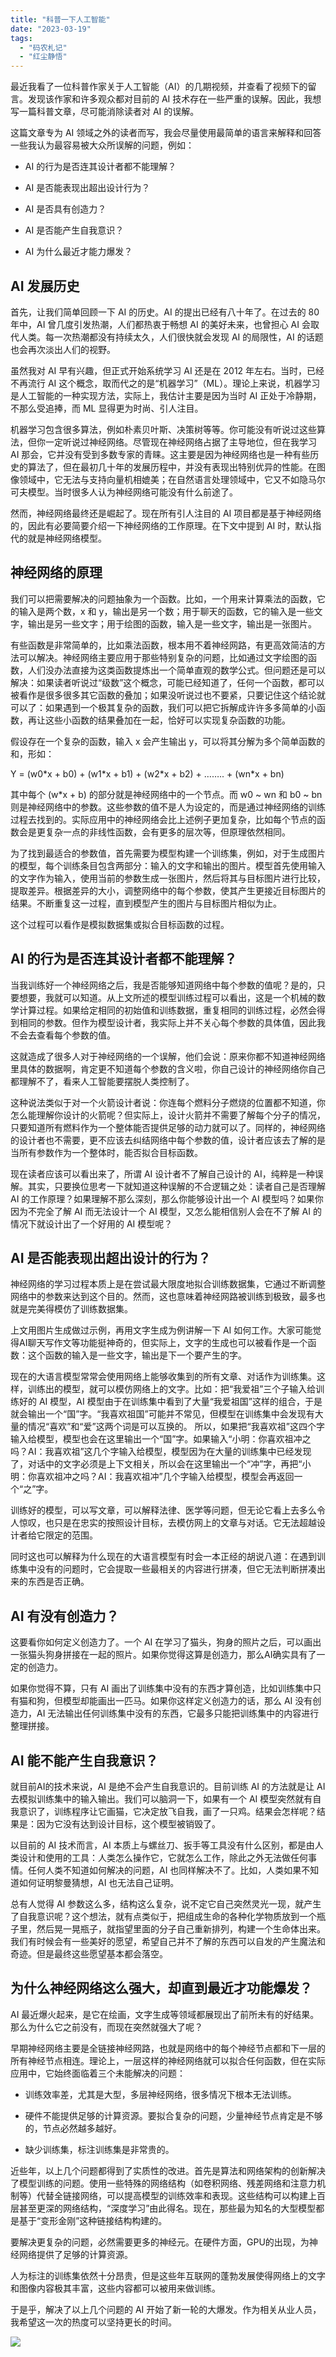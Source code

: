 ```yaml
---
title: "科普一下人工智能"
date: "2023-03-19"
tags: 
  - "码农札记"
  - "红尘静悟"
---
```


最近我看了一位科普作家关于人工智能（AI）的几期视频，并查看了视频下的留言。发现该作家和许多观众都对目前的 AI 技术存在一些严重的误解。因此，我想写一篇科普文章，尽可能消除读者对 AI 的误解。

这篇文章专为 AI 领域之外的读者而写，我会尽量使用最简单的语言来解释和回答一些我认为最容易被大众所误解的问题，例如：

- AI 的行为是否连其设计者都不能理解？

- AI 是否能表现出超出设计行为？

- AI 是否具有创造力？

- AI 是否能产生自我意识？

- AI 为什么最近才能力爆发？

## AI 发展历史

首先，让我们简单回顾一下 AI 的历史。AI 的提出已经有八十年了。在过去的 80 年中，AI 曾几度引发热潮，人们都热衷于畅想 AI 的美好未来，也曾担心 AI 会取代人类。每一次热潮都没有持续太久，人们很快就会发现 AI 的局限性，AI 的话题也会再次淡出人们的视野。

虽然我对 AI 早有兴趣，但正式开始系统学习 AI 还是在 2012 年左右。当时，已经不再流行 AI 这个概念，取而代之的是“机器学习”（ML）。理论上来说，机器学习是人工智能的一种实现方法，实际上，我估计主要是因为当时 AI 正处于冷静期，不那么受追捧，而 ML 显得更为时尚、引人注目。

机器学习包含很多算法，例如朴素贝叶斯、决策树等等。你可能没有听说过这些算法，但你一定听说过神经网络。尽管现在神经网络占据了主导地位，但在我学习 AI 那会，它并没有受到多数专家的青睐。这主要是因为神经网络也是一种有些历史的算法了，但在最初几十年的发展历程中，并没有表现出特别优异的性能。在图像领域中，它无法与支持向量机相媲美；在自然语言处理领域中，它又不如隐马尔可夫模型。当时很多人认为神经网络可能没有什么前途了。

然而，神经网络最终还是崛起了。现在所有引人注目的 AI 项目都是基于神经网络的，因此有必要简要介绍一下神经网络的工作原理。在下文中提到 AI 时，默认指代的就是神经网络模型。

## 神经网络的原理

我们可以把需要解决的问题抽象为一个函数。比如，一个用来计算乘法的函数，它的输入是两个数，x 和 y，输出是另一个数；用于聊天的函数，它的输入是一些文字，输出是另一些文字；用于绘图的函数，输入是一些文字，输出是一张图片。

有些函数是非常简单的，比如乘法函数，根本用不着神经网路，有更高效简洁的方法可以解决。神经网络主要应用于那些特别复杂的问题，比如通过文字绘图的函数，人们没办法直接为这类函数提炼出一个简单直观的数学公式。但问题还是可以解决：如果读者听说过“级数”这个概念，可能已经知道了，任何一个函数，都可以被看作是很多很多其它函数的叠加；如果没听说过也不要紧，只要记住这个结论就可以了：如果遇到一个极其复杂的函数，我们可以把它拆解成许许多多简单的小函数，再让这些小函数的结果叠加在一起，恰好可以实现复杂函数的功能。

假设存在一个复杂的函数，输入 x 会产生输出 y，可以将其分解为多个简单函数的和，形如：

Y = (w0\*x + b0) + (w1\*x + b1) + (w2\*x + b2) + …….. + (wn\*x + bn)

其中每个 (w\*x + b) 的部分就是神经网络中的一个节点。而 w0 ~ wn 和 b0 ~ bn 则是神经网络中的参数。这些参数的值不是人为设定的，而是通过神经网络的训练过程去找到的。实际应用中的神经网络会比上述例子更加复杂，比如每个节点的函数会是更复杂一点的非线性函数，会有更多的层次等，但原理依然相同。

为了找到最适合的参数值，首先需要为模型构建一个训练集，例如，对于生成图片的模型，每个训练条目包含两部分：输入的文字和输出的图片。模型首先使用输入的文字作为输入，使用当前的参数生成一张图片，然后将其与目标图片进行比较，提取差异。根据差异的大小，调整网络中的每个参数，使其产生更接近目标图片的结果。不断重复这一过程，直到模型产生的图片与目标图片相似为止。

这个过程可以看作是模拟数据集或拟合目标函数的过程。

## AI 的行为是否连其设计者都不能理解？

当我训练好一个神经网络之后，我是否能够知道网络中每个参数的值呢？是的，只要想要，我就可以知道。从上文所述的模型训练过程可以看出，这是一个机械的数学计算过程。如果给定相同的初始值和训练数据，重复相同的训练过程，必然会得到相同的参数。但作为模型设计者，我实际上并不关心每个参数的具体值，因此我不会去查看每个参数的值。

这就造成了很多人对于神经网络的一个误解，他们会说：原来你都不知道神经网络里具体的数据啊，肯定更不知道每个参数的含义啦，你自己设计的神经网络你自己都理解不了，看来人工智能要摆脱人类控制了。

这种说法类似于对一个火箭设计者说：你连每个燃料分子燃烧的位置都不知道，你怎么能理解你设计的火箭呢？但实际上，设计火箭并不需要了解每个分子的情况，只要知道所有燃料作为一个整体能否提供足够的动力就可以了。同样的，神经网络的设计者也不需要，更不应该去纠结网络中每个参数的值，设计者应该去了解的是当所有参数作为一个整体时，能否拟合目标函数。

现在读者应该可以看出来了，所谓 AI 设计者不了解自己设计的 AI，纯粹是一种误解。其实，只要换位思考一下就知道这种误解的不合逻辑之处：读者自己是否理解 AI 的工作原理？如果理解不那么深刻，那么你能够设计出一个 AI 模型吗？如果你因为不完全了解 AI 而无法设计一个 AI 模型，又怎么能相信别人会在不了解 AI 的情况下就设计出了一个好用的 AI 模型呢？

## AI 是否能表现出超出设计的行为？

神经网络的学习过程本质上是在尝试最大限度地拟合训练数据集，它通过不断调整网络中的参数来达到这个目的。然而，这也意味着神经网路被训练到极致，最多也就是完美得模仿了训练数据集。

上文用图片生成做过示例，再用文字生成为例讲解一下 AI 如何工作。大家可能觉得AI聊天写作文等功能挺神奇的，但实际上，文字的生成也可以被看作是一个函数：这个函数的输入是一些文字，输出是下一个要产生的字。

现在的大语言模型常常会使用网络上能够收集到的所有文章、对话作为训练集。这样，训练出的模型，就可以模仿网络上的文字。比如：把“我爱祖”三个子输入给训练好的 AI 模型，AI 模型由于在训练集中看到了大量“我爱祖国”这样的组合，于是就会输出一个“国”字。“我喜欢祖国”可能并不常见，但模型在训练集中会发现有大量的情况“喜欢”和“爱”这两个词是可以互换的。 所以，如果把“我喜欢祖”这四个字输入给模型，模型也会在这里输出一个“国”字。如果输入“小明：你喜欢祖冲之吗？AI：我喜欢祖”这几个字输入给模型，模型因为在大量的训练集中已经发现了，对话中的文字必须是上下文相关，所以会在这里输出一个“冲”字，再把“小明：你喜欢祖冲之吗？AI：我喜欢祖冲”几个字输入给模型，模型会再返回一个“之”字。

训练好的模型，可以写文章，可以解释法律、医学等问题，但无论它看上去多么令人惊叹，也只是在忠实的按照设计目标，去模仿网上的文章与对话。它无法超越设计者给它限定的范围。

同时这也可以解释为什么现在的大语言模型有时会一本正经的胡说八道：在遇到训练集中没有的问题时，它会提取一些最相关的内容进行拼凑，但它无法判断拼凑出来的东西是否正确。

## AI 有没有创造力？

这要看你如何定义创造力了。一个 AI 在学习了猫头，狗身的照片之后，可以画出一张猫头狗身拼接在一起的照片。如果你觉得这算是创造力，那么AI确实具有了一定的创造力。

如果你觉得不算，只有 AI 画出了训练集中没有的东西才算创造，比如训练集中只有猫和狗，但模型却能画出一匹马。如果你这样定义创造力的话，那么 AI 没有创造力，AI 无法输出任何训练集中没有的东西，它最多只能把训练集中的内容进行整理拼接。

## AI 能不能产生自我意识？

就目前AI的技术来说，AI 是绝不会产生自我意识的。目前训练 AI 的方法就是让 AI 去模拟训练集中的输入输出。我们可以脑洞一下，如果有一个 AI 模型突然就有自我意识了，训练程序让它画猫，它决定放飞自我，画了一只鸡。结果会怎样呢？结果是：因为它没有达到设计目标，这个模型被销毁了。

以目前的 AI 技术而言，AI 本质上与螺丝刀、扳手等工具没有什么区别，都是由人类设计和使用的工具：人类怎么操作它，它就怎么工作，除此之外无法做任何事情。任何人类不知道如何解决的问题，AI 也同样解决不了。比如，人类如果不知道如何证明黎曼猜想，AI 也无法自己证明。

总有人觉得 AI 参数这么多，结构这么复杂，说不定它自己突然灵光一现，就产生了自我意识呢？这个想法，就有点类似于，把组成生命的各种化学物质放到一个瓶子里，然后晃一晃瓶子，就指望里面的分子自己重新排列，构建一个生命体出来。我们有时候会有一些美好的愿望，希望自己并不了解的东西可以自发的产生魔法和奇迹。但是最终这些愿望基本都会落空。

## 为什么神经网络这么强大，却直到最近才功能爆发？

AI 最近爆火起来，是它在绘画，文字生成等领域都展现出了前所未有的好结果。那么为什么它之前没有，而现在突然就强大了呢？

早期神经网络主要是全链接神经网路，也就是网络中的每个神经节点都和下一层的所有神经节点相连。理论上，一层这样的神经网络就可以拟合任何函数，但在实际应用中，它始终面临着三个未能解决的问题：

- 训练效率差，尤其是大型，多层神经网络，很多情况下根本无法训练。

- 硬件不能提供足够的计算资源。要拟合复杂的问题，少量神经节点肯定是不够的，节点必然越多越好。

- 缺少训练集，标注训练集是非常贵的。

近些年，以上几个问题都得到了实质性的改进。首先是算法和网络架构的创新解决了模型训练的问题。使用一些特殊的网络结构（如卷积网络、残差网络和注意力机制等）代替全链接网络，可以提高模型的训练效率和表现。这些结构可以构建上百层甚至更深的网络结构，“深度学习”由此得名。现在，那些最为知名的大型模型都是基于“变形金刚”这种链接结构构建的。

要解决更复杂的问题，必然需要更多的神经元。在硬件方面，GPU的出现，为神经网络提供了足够的计算资源。

人为标注的训练集依然十分昂贵，但是这些年互联网的蓬勃发展使得网络上的文字和图像内容极其丰富，这些内容都可以被用来做训练。

于是乎，解决了以上几个问题的 AI 开始了新一轮的大爆发。作为相关从业人员，我希望这一次的热度可以坚持更长的时间。

![](untitled.png)
